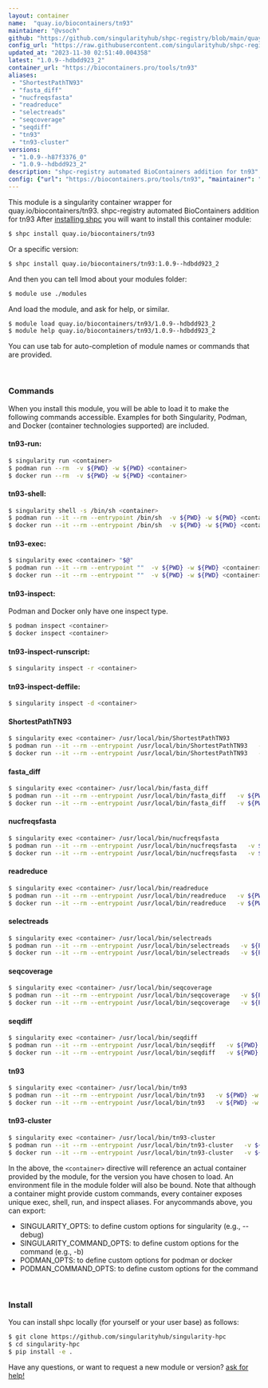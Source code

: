 ```yaml
---
layout: container
name:  "quay.io/biocontainers/tn93"
maintainer: "@vsoch"
github: "https://github.com/singularityhub/shpc-registry/blob/main/quay.io/biocontainers/tn93/container.yaml"
config_url: "https://raw.githubusercontent.com/singularityhub/shpc-registry/main/quay.io/biocontainers/tn93/container.yaml"
updated_at: "2023-11-30 02:51:40.004358"
latest: "1.0.9--hdbdd923_2"
container_url: "https://biocontainers.pro/tools/tn93"
aliases:
 - "ShortestPathTN93"
 - "fasta_diff"
 - "nucfreqsfasta"
 - "readreduce"
 - "selectreads"
 - "seqcoverage"
 - "seqdiff"
 - "tn93"
 - "tn93-cluster"
versions:
 - "1.0.9--h87f3376_0"
 - "1.0.9--hdbdd923_2"
description: "shpc-registry automated BioContainers addition for tn93"
config: {"url": "https://biocontainers.pro/tools/tn93", "maintainer": "@vsoch", "description": "shpc-registry automated BioContainers addition for tn93", "latest": {"1.0.9--hdbdd923_2": "sha256:a975935402c6a7a1d51e58df242f8aa03adc864ba8b55db5e37d7de0dc339217"}, "tags": {"1.0.9--h87f3376_0": "sha256:424dbe9f31de15de37e3b5b91daa8770450eae97c241fc9a1197d4b410f7b9e9", "1.0.9--hdbdd923_2": "sha256:a975935402c6a7a1d51e58df242f8aa03adc864ba8b55db5e37d7de0dc339217"}, "docker": "quay.io/biocontainers/tn93", "aliases": {"ShortestPathTN93": "/usr/local/bin/ShortestPathTN93", "fasta_diff": "/usr/local/bin/fasta_diff", "nucfreqsfasta": "/usr/local/bin/nucfreqsfasta", "readreduce": "/usr/local/bin/readreduce", "selectreads": "/usr/local/bin/selectreads", "seqcoverage": "/usr/local/bin/seqcoverage", "seqdiff": "/usr/local/bin/seqdiff", "tn93": "/usr/local/bin/tn93", "tn93-cluster": "/usr/local/bin/tn93-cluster"}}
---
```


This module is a singularity container wrapper for quay.io/biocontainers/tn93.
shpc-registry automated BioContainers addition for tn93
After [installing shpc](#install) you will want to install this container module:


```bash
$ shpc install quay.io/biocontainers/tn93
```

Or a specific version:

```bash
$ shpc install quay.io/biocontainers/tn93:1.0.9--hdbdd923_2
```

And then you can tell lmod about your modules folder:

```bash
$ module use ./modules
```

And load the module, and ask for help, or similar.

```bash
$ module load quay.io/biocontainers/tn93/1.0.9--hdbdd923_2
$ module help quay.io/biocontainers/tn93/1.0.9--hdbdd923_2
```

You can use tab for auto-completion of module names or commands that are provided.

<br>

### Commands

When you install this module, you will be able to load it to make the following commands accessible.
Examples for both Singularity, Podman, and Docker (container technologies supported) are included.

#### tn93-run:

```bash
$ singularity run <container>
$ podman run --rm  -v ${PWD} -w ${PWD} <container>
$ docker run --rm  -v ${PWD} -w ${PWD} <container>
```

#### tn93-shell:

```bash
$ singularity shell -s /bin/sh <container>
$ podman run --it --rm --entrypoint /bin/sh  -v ${PWD} -w ${PWD} <container>
$ docker run --it --rm --entrypoint /bin/sh  -v ${PWD} -w ${PWD} <container>
```

#### tn93-exec:

```bash
$ singularity exec <container> "$@"
$ podman run --it --rm --entrypoint ""  -v ${PWD} -w ${PWD} <container> "$@"
$ docker run --it --rm --entrypoint ""  -v ${PWD} -w ${PWD} <container> "$@"
```

#### tn93-inspect:

Podman and Docker only have one inspect type.

```bash
$ podman inspect <container>
$ docker inspect <container>
```

#### tn93-inspect-runscript:

```bash
$ singularity inspect -r <container>
```

#### tn93-inspect-deffile:

```bash
$ singularity inspect -d <container>
```


#### ShortestPathTN93

```bash
$ singularity exec <container> /usr/local/bin/ShortestPathTN93
$ podman run --it --rm --entrypoint /usr/local/bin/ShortestPathTN93   -v ${PWD} -w ${PWD} <container> -c " $@"
$ docker run --it --rm --entrypoint /usr/local/bin/ShortestPathTN93   -v ${PWD} -w ${PWD} <container> -c " $@"
```


#### fasta_diff

```bash
$ singularity exec <container> /usr/local/bin/fasta_diff
$ podman run --it --rm --entrypoint /usr/local/bin/fasta_diff   -v ${PWD} -w ${PWD} <container> -c " $@"
$ docker run --it --rm --entrypoint /usr/local/bin/fasta_diff   -v ${PWD} -w ${PWD} <container> -c " $@"
```


#### nucfreqsfasta

```bash
$ singularity exec <container> /usr/local/bin/nucfreqsfasta
$ podman run --it --rm --entrypoint /usr/local/bin/nucfreqsfasta   -v ${PWD} -w ${PWD} <container> -c " $@"
$ docker run --it --rm --entrypoint /usr/local/bin/nucfreqsfasta   -v ${PWD} -w ${PWD} <container> -c " $@"
```


#### readreduce

```bash
$ singularity exec <container> /usr/local/bin/readreduce
$ podman run --it --rm --entrypoint /usr/local/bin/readreduce   -v ${PWD} -w ${PWD} <container> -c " $@"
$ docker run --it --rm --entrypoint /usr/local/bin/readreduce   -v ${PWD} -w ${PWD} <container> -c " $@"
```


#### selectreads

```bash
$ singularity exec <container> /usr/local/bin/selectreads
$ podman run --it --rm --entrypoint /usr/local/bin/selectreads   -v ${PWD} -w ${PWD} <container> -c " $@"
$ docker run --it --rm --entrypoint /usr/local/bin/selectreads   -v ${PWD} -w ${PWD} <container> -c " $@"
```


#### seqcoverage

```bash
$ singularity exec <container> /usr/local/bin/seqcoverage
$ podman run --it --rm --entrypoint /usr/local/bin/seqcoverage   -v ${PWD} -w ${PWD} <container> -c " $@"
$ docker run --it --rm --entrypoint /usr/local/bin/seqcoverage   -v ${PWD} -w ${PWD} <container> -c " $@"
```


#### seqdiff

```bash
$ singularity exec <container> /usr/local/bin/seqdiff
$ podman run --it --rm --entrypoint /usr/local/bin/seqdiff   -v ${PWD} -w ${PWD} <container> -c " $@"
$ docker run --it --rm --entrypoint /usr/local/bin/seqdiff   -v ${PWD} -w ${PWD} <container> -c " $@"
```


#### tn93

```bash
$ singularity exec <container> /usr/local/bin/tn93
$ podman run --it --rm --entrypoint /usr/local/bin/tn93   -v ${PWD} -w ${PWD} <container> -c " $@"
$ docker run --it --rm --entrypoint /usr/local/bin/tn93   -v ${PWD} -w ${PWD} <container> -c " $@"
```


#### tn93-cluster

```bash
$ singularity exec <container> /usr/local/bin/tn93-cluster
$ podman run --it --rm --entrypoint /usr/local/bin/tn93-cluster   -v ${PWD} -w ${PWD} <container> -c " $@"
$ docker run --it --rm --entrypoint /usr/local/bin/tn93-cluster   -v ${PWD} -w ${PWD} <container> -c " $@"
```



In the above, the `<container>` directive will reference an actual container provided
by the module, for the version you have chosen to load. An environment file in the
module folder will also be bound. Note that although a container
might provide custom commands, every container exposes unique exec, shell, run, and
inspect aliases. For anycommands above, you can export:

 - SINGULARITY_OPTS: to define custom options for singularity (e.g., --debug)
 - SINGULARITY_COMMAND_OPTS: to define custom options for the command (e.g., -b)
 - PODMAN_OPTS: to define custom options for podman or docker
 - PODMAN_COMMAND_OPTS: to define custom options for the command

<br>

### Install

You can install shpc locally (for yourself or your user base) as follows:

```bash
$ git clone https://github.com/singularityhub/singularity-hpc
$ cd singularity-hpc
$ pip install -e .
```

Have any questions, or want to request a new module or version? [ask for help!](https://github.com/singularityhub/singularity-hpc/issues)